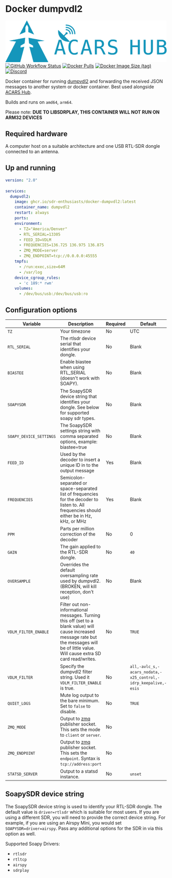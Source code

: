 # Docker dumpvdl2

![Banner](https://github.com/sdr-enthusiasts/docker-acarshub/blob/16ab3757986deb7c93c08f5c7e3752f54a19629c/Logo-Sources/ACARS%20Hub.png "banner")
[![GitHub Workflow Status](https://img.shields.io/github/workflow/status/fredclausen/docker-acarshub/Deploy%20to%20Docker%20Hub)](https://github.com/sdr-enthusiasts/docker-acarshub/actions?query=workflow%3A%22Deploy+to+Docker+Hub%22)
[![Docker Pulls](https://img.shields.io/docker/pulls/fredclausen/acarshub.svg)](https://hub.docker.com/r/fredclausen/acarshub)
[![Docker Image Size (tag)](https://img.shields.io/docker/image-size/fredclausen/acarshub/latest)](https://hub.docker.com/r/fredclausen/acarshub)
[![Discord](https://img.shields.io/discord/734090820684349521)](https://discord.gg/sTf9uYF)

Docker container for running [dumpvdl2](https://github.com/szpajder/dumpvdl2) and forwarding the received JSON messages to another system or docker container. Best used alongside [ACARS Hub](https://github.com/sdr-enthusiasts/docker-acarshub).

Builds and runs on `amd64`, `arm64`.

Please note: **DUE TO LIBSDRPLAY, THIS CONTAINER WILL NOT RUN ON ARM32 DEVICES**

## Required hardware

A computer host on a suitable architecture and one USB RTL-SDR dongle connected to an antenna.

## Up and running

```yaml
version: "2.0"

services:
  dumpvdl2:
    image: ghcr.io/sdr-enthusiasts/docker-dumpvdl2:latest
    container_name: dumpvdl2
    restart: always
    ports:
    environment:
      - TZ="America/Denver"
      - RTL_SERIAL=13305
      - FEED_ID=VDLM
      - FREQUENCIES=136.725 136.975 136.875
      - ZMQ_MODE=server
      - ZMQ_ENDPOINT=tcp://0.0.0.0:45555
    tmpfs:
      - /run:exec,size=64M
      - /var/log
    device_cgroup_rules:
      - 'c 189:* rwm'
    volumes:
      - /dev/bus/usb:/dev/bus/usb:ro
```

## Configuration options

| Variable             | Description                                                                                                                                                                                      | Required | Default                                                        |
| -------------------- | ------------------------------------------------------------------------------------------------------------------------------------------------------------------------------------------------ | -------- | -------------------------------------------------------------- |
| `TZ`                 | Your timezone                                                                                                                                                                                    | No       | UTC                                                            |
| `RTL_SERIAL`         | The rtlsdr device serial that identifies your dongle.                                                                                                                                            | No       | Blank                                                          |
| `BIASTEE`            | Enable biastee when using RTL_SERIAL (doesn't work with SOAPY).                                                                                                                                  | No       | Blank                                                          |
| `SOAPYSDR`           | The SoapySDR device string that identifies your dongle. See below for supported soapy sdr types.                                                                                                 | No       | Blank                                                          |
| `SOAPY_DEVICE_SETTINGS` | The SoapySDR settings string with comma separated options, example: biastee=true                                                                                                 | No       | Blank                                                          |
| `FEED_ID`            | Used by the decoder to insert a unique ID in to the output message                                                                                                                               | Yes      | Blank                                                          |
| `FREQUENCIES`        | Semicolon-separated or space-separated list of frequencies for the decoder to listen to. All frequencies should either be in Hz, kHz, or MHz                                                     | Yes      | Blank                                                          |
| `PPM`                | Parts per million correction of the decoder                                                                                                                                                      | No       | 0                                                              |
| `GAIN`               | The gain applied to the RTL-SDR dongle.                                                                                                                                                          | No       | `40`                                                           |
| `OVERSAMPLE`         | Overrides the default oversampling rate used by dumpvdl2. (BROKEN, will kill reception, don't use)                                                                                               | No       | Blank                                                          |
| `VDLM_FILTER_ENABLE` | Filter out non-informational messages. Turning this off (set to a blank value) will cause increased message rate but the messages will be of little value. Will cause extra SD card read/writes. | No       | `TRUE`                                                         |
| `VDLM_FILTER`        | Specify the dumpvdl2 filter string. Used it `VDLM_FILTER_ENABLE` is true.                                                                                                                        | No       | `all,-avlc_s,-acars_nodata,-x25_control,-idrp_keepalive,-esis` |
| `QUIET_LOGS`         | Mute log output to the bare minimum. Set to `false` to disable.                                                                                                                                  | No       | `TRUE`                                                         |
| `ZMQ_MODE`           | Output to [zmq](https://zeromq.org) publisher socket. This sets the mode to `client` or `server`.                                                                                                | No       |                                                                |
| `ZMQ_ENDPOINT`       | Output to [zmq](https://zeromq.org) publisher socket. This sets the `endpoint`. Syntax is `tcp://address:port`                                                                                   | No       |                                                                |
| `STATSD_SERVER`      | Output to a statsd instance.                                                                                                                                                                     | No       | `unset`                                                        |

## SoapySDR device string

The SoapySDR device string is used to identify your RTL-SDR dongle. The default value is `driver=rtlsdr` which is suitable for most users. If you are using a different SDR, you will need to provide the correct device string. For example, if you are using an Airspy Mini, you would set `SOAPYSDR=driver=airspy`. Pass any additional options for the SDR in via this option as well.

Supported Soapy Drivers:

- `rtlsdr`
- `rtltcp`
- `airspy`
- `sdrplay`
